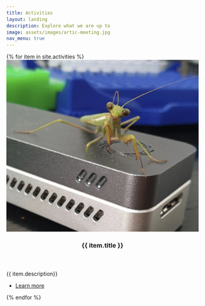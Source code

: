 ```yaml
---
title: Activities
layout: landing
description: Explore what we are up to
image: assets/images/artic-meeting.jpg
nav_menu: true
---
```


<!-- Main -->
<div id="main">

<!-- One 
<section id="one">
	<div class="inner">
		<header class="major">
			<h2>Overview</h2>
		</header>
		<p>overview text here</p>
	</div>
</section>
-->

<!-- Two -->
<section id="content" class="spotlights">
{% for item in site.activities %}
	<section>
		<a href="wp1.html" class="image">
			<img src="assets/images/mantis.jpg" alt="" data-position="center center" />
		</a>
		<div class="content">
			<div class="inner">
				<header class="major">
					<h3>{{ item.title }}</h3>
				</header>
				<p>{{ item.description}}</p>
				<ul class="actions">
					<li><a href="{{ item.permalink }}" class="button">Learn more</a></li>
				</ul>
			</div>
		</div>
	</section>
{% endfor %}
</section>

<!-- Three 
<section id="three">
	<div class="inner">
		<header class="major">
			<h2>Massa libero</h2>
		</header>
		<p>Nullam et orci eu lorem consequat tincidunt vivamus et sagittis libero. Mauris aliquet magna magna sed nunc rhoncus pharetra. Pellentesque condimentum sem. In efficitur ligula tate urna. Maecenas laoreet massa vel lacinia pellentesque lorem ipsum dolor. Nullam et orci eu lorem consequat tincidunt. Vivamus et sagittis libero. Mauris aliquet magna magna sed nunc rhoncus amet pharetra et feugiat tempus.</p>
		<ul class="actions">
			<li><a href="generic.html" class="button next">Get Started</a></li>
		</ul>
	</div>
</section>
-->

</div>
